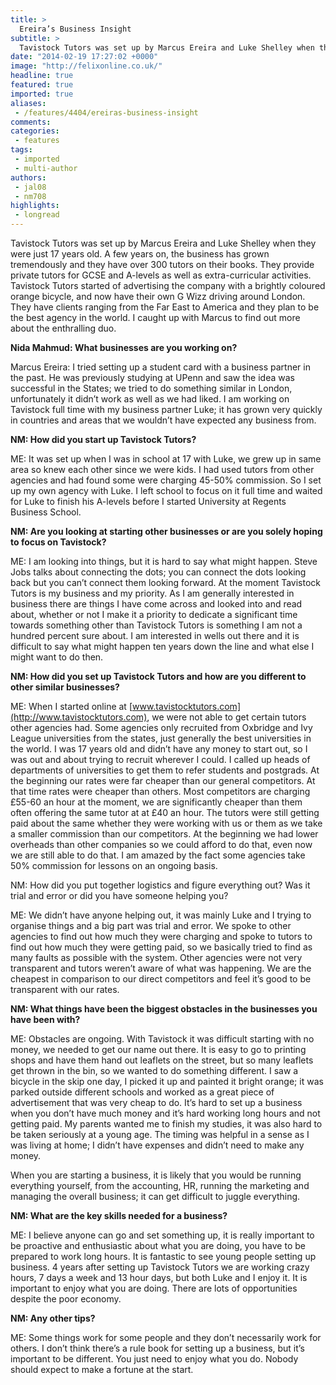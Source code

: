 ```yaml
---
title: >
  Ereira’s Business Insight
subtitle: >
  Tavistock Tutors was set up by Marcus Ereira and Luke Shelley when they were just 17 years old. A few years on, the business has grown tremendously and they have over 300 tutors on their books.
date: "2014-02-19 17:27:02 +0000"
image: "http://felixonline.co.uk/"
headline: true
featured: true
imported: true
aliases:
 - /features/4404/ereiras-business-insight
comments:
categories:
 - features
tags:
 - imported
 - multi-author
authors:
 - jal08
 - nm708
highlights:
 - longread
---
```


Tavistock Tutors was set up by Marcus Ereira and Luke Shelley when they were just 17 years old. A few years on, the business has grown tremendously and they have over 300 tutors on their books. They provide private tutors for GCSE and A-levels as well as extra-curricular activities. Tavistock Tutors started of advertising the company with a brightly coloured orange bicycle, and now have their own G Wizz driving around London. They have clients ranging from the Far East to America and they plan to be the best agency in the world. I caught up with Marcus to find out more about the enthralling duo.

__Nida Mahmud: What businesses are you working on?__

Marcus Ereira: I tried setting up a student card with a business partner in the past. He was previously studying at UPenn and saw the idea was successful in the States; we tried to do something similar in London, unfortunately it didn’t work as well as we had liked. I am working on Tavistock full time with my business partner Luke; it has grown very quickly in countries and areas that we wouldn’t have expected any business from.

__NM: How did you start up Tavistock Tutors?__

ME: It was set up when I was in school at 17 with Luke, we grew up in same area so knew each other since we were kids. I had used tutors from other agencies and had found some were charging 45-50% commission. So I set up my own agency with Luke. I left school to focus on it full time and waited for Luke to finish his A-levels before I started University at Regents Business School.

__NM: Are you looking at starting other businesses or are you solely hoping to focus on Tavistock?__

ME: I am looking into things, but it is hard to say what might happen. Steve Jobs talks about connecting the dots; you can connect the dots looking back but you can’t connect them looking forward. At the moment Tavistock Tutors is my business and my priority. As I am generally interested in business there are things I have come across and looked into and read about, whether or not I make it a priority to dedicate a significant time towards something other than Tavistock Tutors is something I am not a hundred percent sure about. I am interested in wells out there and it is difficult to say what might happen ten years down the line and what else I might want to do then.

__NM: How did you set up Tavistock Tutors and how are you different to other similar businesses?__

ME: When I started online at [www.tavistocktutors.com](http://www.tavistocktutors.com), we were not able to get certain tutors other agencies had. Some agencies only recruited from Oxbridge and Ivy League universities from the states, just generally the best universities in the world. I was 17 years old and didn’t have any money to start out, so I was out and about trying to recruit wherever I could. I called up heads of departments of universities to get them to refer students and postgrads. At the beginning our rates were far cheaper than our general competitors. At that time rates were cheaper than others. Most competitors are charging £55-60 an hour at the moment, we are significantly cheaper than them often offering the same tutor at at £40 an hour. The tutors were still getting paid about the same whether they were working with us or them as we take a smaller commission than our competitors. At the beginning we had lower overheads than other companies so we could afford to do that, even now we are still able to do that. I am amazed by the fact some agencies take 50% commission for lessons on an ongoing basis.

NM: How did you put together logistics and figure everything out? Was it trial and error or did you have someone helping you?

ME: We didn’t have anyone helping out, it was mainly Luke and I trying to organise things and a big part was trial and error. We spoke to other agencies to find out how much they were charging and spoke to tutors to find out how much they were getting paid, so we basically tried to find as many faults as possible with the system. Other agencies were not very transparent and tutors weren’t aware of what was happening. We are the cheapest in comparison to our direct competitors and feel it’s good to be transparent with our rates.

__NM: What things have been the biggest obstacles in the businesses you have been with?__

ME: Obstacles are ongoing. With Tavistock it was difficult starting with no money, we needed to get our name out there. It is easy to go to printing shops and have them hand out leaflets on the street, but so many leaflets get thrown in the bin, so we wanted to do something different. I saw a bicycle in the skip one day, I picked it up and painted it bright orange; it was parked outside different schools and worked as a great piece of advertisement that was very cheap to do. It’s hard to set up a business when you don’t have much money and it’s hard working long hours and not getting paid. My parents wanted me to finish my studies, it was also hard to be taken seriously at a young age. The timing was helpful in a sense as I was living at home; I didn’t have expenses and didn’t need to make any money.

When you are starting a business, it is likely that you would be running everything yourself, from the accounting, HR, running the marketing and managing the overall business; it can get difficult to juggle everything.

__NM: What are the key skills needed for a business?__

ME: I believe anyone can go and set something up, it is really important to be proactive and enthusiastic about what you are doing, you have to be prepared to work long hours. It is fantastic to see young people setting up business. 4 years after setting up Tavistock Tutors we are working crazy hours, 7 days a week and 13 hour days, but both Luke and I enjoy it. It is important to enjoy what you are doing. There are lots of opportunities despite the poor economy.

__NM: Any other tips?__

ME: Some things work for some people and they don’t necessarily work for others. I don’t think there’s a rule book for setting up a business, but it’s important to be different. You just need to enjoy what you do. Nobody should expect to make a fortune at the start.
